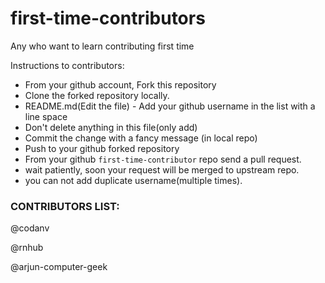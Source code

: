 # first-time-contributors 
Any who want to learn contributing first time

Instructions to contributors: 
- From your github account, Fork this repository
- Clone the forked repository locally.
- README.md(Edit the file) - Add your github username in the list with a line space
- Don't delete anything in this file(only add) 
- Commit the change with a fancy message (in local repo)
- Push to your github forked repository
- From your github `first-time-contributor` repo send a pull request.
- wait patiently, soon your request will be merged to upstream repo.
- you can not add duplicate username(multiple times).


### CONTRIBUTORS LIST:

@codanv

@rnhub

@arjun-computer-geek
